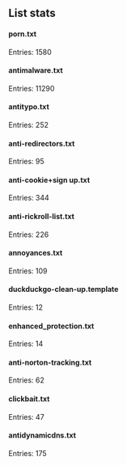 ## List stats
#### porn.txt
Entries: 1580 <br> 
#### antimalware.txt
Entries: 11290 <br> 
#### antitypo.txt
Entries: 252 <br> 
#### anti-redirectors.txt
Entries: 95 <br> 
#### anti-cookie+sign up.txt
Entries: 344 <br> 
#### anti-rickroll-list.txt
Entries: 226 <br> 
#### annoyances.txt
Entries: 109 <br> 
#### duckduckgo-clean-up.template
Entries: 12 <br> 
#### enhanced_protection.txt
Entries: 14 <br> 
#### anti-norton-tracking.txt
Entries: 62 <br> 
#### clickbait.txt
Entries: 47 <br> 
#### antidynamicdns.txt
Entries: 175 <br> 
